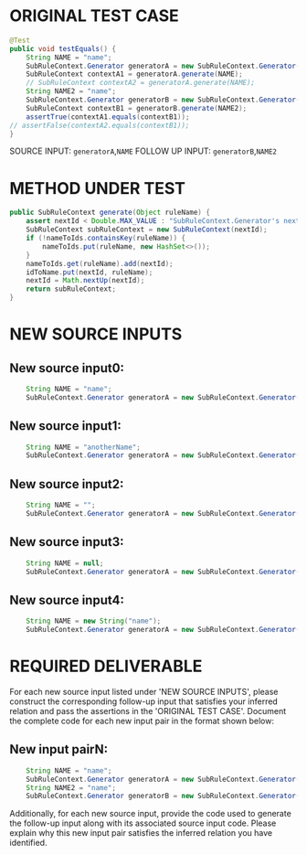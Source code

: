 # ORIGINAL TEST CASE
```java
@Test
public void testEquals() {
    String NAME = "name";
    SubRuleContext.Generator generatorA = new SubRuleContext.Generator();
    SubRuleContext contextA1 = generatorA.generate(NAME);
    // SubRuleContext contextA2 = generatorA.generate(NAME);
    String NAME2 = "name";
    SubRuleContext.Generator generatorB = new SubRuleContext.Generator();
    SubRuleContext contextB1 = generatorB.generate(NAME2);
    assertTrue(contextA1.equals(contextB1));
// assertFalse(contextA2.equals(contextB1));
}

```
SOURCE INPUT: `generatorA`,`NAME`
FOLLOW UP INPUT: `generatorB`,`NAME2`


# METHOD UNDER TEST
```java
public SubRuleContext generate(Object ruleName) {
    assert nextId < Double.MAX_VALUE : "SubRuleContext.Generator's nextId reached Double.MAX_VALUE - " + "this required the equivalent of calling generate() at 6 billion TPS for 100 years";
    SubRuleContext subRuleContext = new SubRuleContext(nextId);
    if (!nameToIds.containsKey(ruleName)) {
        nameToIds.put(ruleName, new HashSet<>());
    }
    nameToIds.get(ruleName).add(nextId);
    idToName.put(nextId, ruleName);
    nextId = Math.nextUp(nextId);
    return subRuleContext;
}

```


# NEW SOURCE INPUTS
## New source input0:
```java
    String NAME = "name";
    SubRuleContext.Generator generatorA = new SubRuleContext.Generator();
```

## New source input1:
```java
    String NAME = "anotherName";
    SubRuleContext.Generator generatorA = new SubRuleContext.Generator();
```

## New source input2:
```java
    String NAME = "";
    SubRuleContext.Generator generatorA = new SubRuleContext.Generator();
```

## New source input3:
```java
    String NAME = null;
    SubRuleContext.Generator generatorA = new SubRuleContext.Generator();
```

## New source input4:
```java
    String NAME = new String("name");
    SubRuleContext.Generator generatorA = new SubRuleContext.Generator();
```



# REQUIRED DELIVERABLE
For each new source input listed under 'NEW SOURCE INPUTS', please construct the corresponding follow-up input that satisfies your inferred relation and pass the assertions in the 'ORIGINAL TEST CASE'. Document the complete code for each new input pair in the format shown below:
## New input pairN:
```java
    String NAME = "name";
    SubRuleContext.Generator generatorA = new SubRuleContext.Generator();
    String NAME2 = "name";
    SubRuleContext.Generator generatorB = new SubRuleContext.Generator();
```

Additionally, for each new source input, provide the code used to generate the follow-up input along with its associated source input code. Please explain why this new input pair satisfies the inferred relation you have identified.